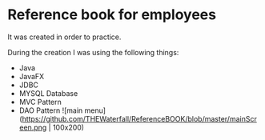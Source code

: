# Reference book for employees
It was created in order to practice. 

During the creation I was using the following things: 
* Java 
* JavaFX
* JDBC
* MYSQL Database
* MVC Pattern
* DAO Pattern
![main menu](https://github.com/THEWaterfall/ReferenceBOOK/blob/master/mainScreen.png | 100x200)
